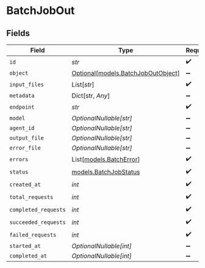 # BatchJobOut


## Fields

| Field                                                                | Type                                                                 | Required                                                             | Description                                                          |
| -------------------------------------------------------------------- | -------------------------------------------------------------------- | -------------------------------------------------------------------- | -------------------------------------------------------------------- |
| `id`                                                                 | *str*                                                                | :heavy_check_mark:                                                   | N/A                                                                  |
| `object`                                                             | [Optional[models.BatchJobOutObject]](../models/batchjoboutobject.md) | :heavy_minus_sign:                                                   | N/A                                                                  |
| `input_files`                                                        | List[*str*]                                                          | :heavy_check_mark:                                                   | N/A                                                                  |
| `metadata`                                                           | Dict[str, *Any*]                                                     | :heavy_minus_sign:                                                   | N/A                                                                  |
| `endpoint`                                                           | *str*                                                                | :heavy_check_mark:                                                   | N/A                                                                  |
| `model`                                                              | *OptionalNullable[str]*                                              | :heavy_minus_sign:                                                   | N/A                                                                  |
| `agent_id`                                                           | *OptionalNullable[str]*                                              | :heavy_minus_sign:                                                   | N/A                                                                  |
| `output_file`                                                        | *OptionalNullable[str]*                                              | :heavy_minus_sign:                                                   | N/A                                                                  |
| `error_file`                                                         | *OptionalNullable[str]*                                              | :heavy_minus_sign:                                                   | N/A                                                                  |
| `errors`                                                             | List[[models.BatchError](../models/batcherror.md)]                   | :heavy_check_mark:                                                   | N/A                                                                  |
| `status`                                                             | [models.BatchJobStatus](../models/batchjobstatus.md)                 | :heavy_check_mark:                                                   | N/A                                                                  |
| `created_at`                                                         | *int*                                                                | :heavy_check_mark:                                                   | N/A                                                                  |
| `total_requests`                                                     | *int*                                                                | :heavy_check_mark:                                                   | N/A                                                                  |
| `completed_requests`                                                 | *int*                                                                | :heavy_check_mark:                                                   | N/A                                                                  |
| `succeeded_requests`                                                 | *int*                                                                | :heavy_check_mark:                                                   | N/A                                                                  |
| `failed_requests`                                                    | *int*                                                                | :heavy_check_mark:                                                   | N/A                                                                  |
| `started_at`                                                         | *OptionalNullable[int]*                                              | :heavy_minus_sign:                                                   | N/A                                                                  |
| `completed_at`                                                       | *OptionalNullable[int]*                                              | :heavy_minus_sign:                                                   | N/A                                                                  |